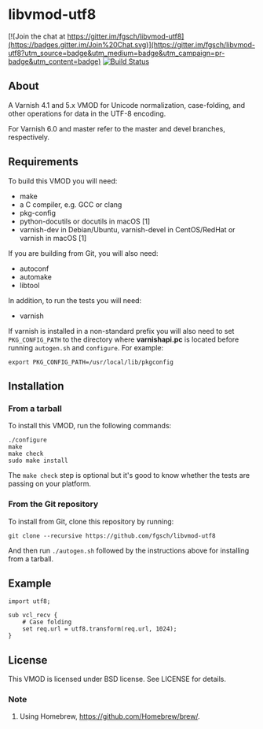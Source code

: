 libvmod-utf8
============

[![Join the chat at https://gitter.im/fgsch/libvmod-utf8](https://badges.gitter.im/Join%20Chat.svg)](https://gitter.im/fgsch/libvmod-utf8?utm_source=badge&utm_medium=badge&utm_campaign=pr-badge&utm_content=badge)
[![Build Status](https://travis-ci.org/fgsch/libvmod-utf8.svg?branch=master)](https://travis-ci.org/fgsch/libvmod-utf8)

## About

A Varnish 4.1 and 5.x VMOD for Unicode normalization, case-folding,
and other operations for data in the UTF-8 encoding.

For Varnish 6.0 and master refer to the master and devel branches, respectively.

## Requirements

To build this VMOD you will need:

* make
* a C compiler, e.g. GCC or clang
* pkg-config
* python-docutils or docutils in macOS [1]
* varnish-dev in Debian/Ubuntu, varnish-devel in CentOS/RedHat or
  varnish in macOS [1]

If you are building from Git, you will also need:

* autoconf
* automake
* libtool

In addition, to run the tests you will need:

* varnish

If varnish is installed in a non-standard prefix you will also need
to set `PKG_CONFIG_PATH` to the directory where **varnishapi.pc** is
located before running `autogen.sh` and `configure`.  For example:

```
export PKG_CONFIG_PATH=/usr/local/lib/pkgconfig
```

## Installation

### From a tarball

To install this VMOD, run the following commands:

```
./configure
make
make check
sudo make install
```

The `make check` step is optional but it's good to know whether the
tests are passing on your platform.

### From the Git repository

To install from Git, clone this repository by running:

```
git clone --recursive https://github.com/fgsch/libvmod-utf8
```

And then run `./autogen.sh` followed by the instructions above for
installing from a tarball.

## Example

```
import utf8;

sub vcl_recv {
	# Case folding
	set req.url = utf8.transform(req.url, 1024);
}
```

## License

This VMOD is licensed under BSD license. See LICENSE for details.

### Note

1. Using Homebrew, https://github.com/Homebrew/brew/.
